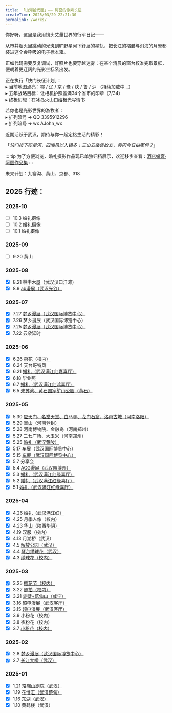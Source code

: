 ```yaml
---
title: 「山河拾光匣」—— 阿囧的像素长征
createTime: 2025/03/29 22:21:30
permalink: /works/
---
```


你好呀，这里是我用镜头丈量世界的行军日记——

从市井烟火里跳动的光斑到旷野星河下舒展的星轨，把长江的褶皱与洱海的月晕都装进这个会呼吸的电子标本箱。

正如代码需要反复调试，好照片也要穿越迷雾：在某个清晨的窗台校准完取景框，便朝着更辽阔的光影坐标系出发。

正在执行「快门长征计划」：  
▸ 当前地图点亮：鄂 / 辽 / 京 / 豫 / 陕 / 鲁 / 沪 （持续加载中...）  
▸ 五年战略目标：让相机护照盖满34个省市的印章（7/34）  
▸ 终极幻想：在冰岛火山口给极光写情书

若你也是光影世界的游牧者：  
▸ 扩列暗号 ➔ QQ 3395912296  
▸ 扩列暗号 ➔ wx AJohn_wx  

近期活跃于武汉，期待与你一起定格生活的精彩！


「*快门按下揽星河，四海风光入镜多；三山五岳皆故友，笑问今日拍哪何？*」

::: tip
为了方便浏览，婚礼摄影作品现已单独归档展示，欢迎移步查看：[酒店婚宴·阿囧作品集](https://wedding.ajohn.top/works/)
:::

未来计划：九寨沟、黄山、京都、318


<!-- 竖屏 -->
<Swiper
  :items="[
  'https://oss.ajohn.top/blog/works/2025-07-27/DSC_1284.webp',
  'https://oss.ajohn.top/blog/works/2025-07-25/DSC_0515.webp',
  'https://oss.ajohn.top/blog/works/2025-07-25/DSC_0586.webp',
  'https://oss.ajohn.top/blog/works/2025-05-30/DSC_2879.webp',
  ]"
  mode="carousel"
  :slides-per-view="3"
  :space-between="20"
  :speed="5500"
/>

<!-- 横屏 -->
<Swiper :items="[
  'https://oss.ajohn.top/blog/works/2025-08-09/DSC_1459.webp',
  'https://oss.ajohn.top/blog/works/2025-05-11/DSC_9975.webp',
  'https://oss.ajohn.top/blog/works/2025-04-03/DSC_5770.webp',
  'https://oss.ajohn.top/blog/works/2025-01-16/DSC_0704.webp',
  ]" 
  effect="coverflow" 
/>

## 2025 行迹：

### 2025-10

- [ ] 10.3 婚礼摄像
- [ ] 10.2 婚礼摄像
- [ ] 10.1 婚礼摄像

### 2025-09

- [ ] 9.20 黄山

### 2025-08


- [x] 8.21 林中木屋（武汉汉口江滩）
- [x] 8.9 [ab漫展（武汉光谷）](./2025-08/2025-08-09.md)

### 2025-07

- [x] 7.27 [梦乡漫展（武汉国际博览中心）](./2025-07/2025-07-27.md)
- [x] 7.26 梦乡漫展（武汉国际博览中心）
- [x] 7.25 [梦乡漫展（武汉国际博览中心）](./2025-07/2025-07-25.md)
- [x] 7.22 云朵延时

### 2025-06

- [x] 6.26 [荷花（校内）](./2025-06/2025-06-26.md)
- [x] 6.24 天台哥特风
- [x] 6.21 [婚礼（武汉满江红嘉喜厅）](https://wedding.ajohn.top/works/2025-06-21/)
- [x] 6.18 毕业照
- [x] 6.7 [婚礼（武汉满江红鸿喜厅）](https://wedding.ajohn.top/works/2025-06-07/)
- [x] 6.5 [未苏湾、黄石国家矿山公园（黄石）](./2025-06/2025-06-05.md)

### 2025-05
  
- [x] 5.30 [应天门、名堂天堂、白马寺、龙门石窟、洛邑古城（河南洛阳）](./2025-05/2025-05-30.md)
- [x] 5.29 [嵩山（河南登封）](./2025-05/2025-05-29.md)
- [x] 5.28 河南博物院、金融岛（河南郑州）
- [x] 5.27 二七广场、大玉米（河南郑州）
- [x] 5.25 [婚礼（武汉黄陂）](https://wedding.ajohn.top/works/2025-05-25/)
- [x] 5.17 车展（武汉国际博览中心）
- [x] 5.15 [车展（武汉国际博览中心）](./2025-05/2025-05-15.md)
- [x] 5.7 分享会
- [x] 5.4 [ACG漫展（武汉园博园）](./2025-05/2025-05-04.md)
- [x] 5.3 [婚礼（武汉满江红缘喜厅）](https://wedding.ajohn.top/works/2025-05-03/)
- [x] 5.2 [婚礼（武汉满江红缘喜厅）](https://wedding.ajohn.top/works/2025-05-02/)
- [x] 5.1 [婚礼（武汉满江红缘喜厅）](https://wedding.ajohn.top/works/2025-05-01/)

### 2025-04

- [x] 4.26 [婚礼（武汉满江红）](./2025-04/2025-04-26.md)
- [x] 4.25 月季人像（校内）
- [x] 4.23 [华山（陕西华阴）](./2025-04/2025-04-23.md)
- [x] 4.19 汉服（校内）
- [x] 4.13 月湖桥（武汉）
- [x] 4.5 [解放公园（武汉）](./2025-04/2025-04-05.md)
- [x] 4.4 [琴台绣球花（武汉）](./2025-04/2025-04-04.md)
- [x] 4.3 [绣球花（校内）](./2025-04/2025-04-03.md)

### 2025-03

- [x] 3.25 [樱花节（校内）](./2025-03/2025-03-25.md)
- [x] 3.22 [随拍（校内）](./2025-03/2025-03-22.md)  
- [x] 3.21 [赤壁+葛仙山（咸宁）](./2025-03/2025-03-21.md)  
- [x] 3.16 [超电漫展（武汉客厅）](./2025-03/2025-03-16.md)  
- [x] 3.15 [超电漫展（武汉客厅）](./2025-03/2025-03-15.md)  
- [x] 3.9 小粉花（校内） 
- [x] 3.8 夜粉花（校内）
- [x] 3.7 [小粉花（校内）](./2025-03/2025-03-07.md)

### 2025-02

- [x] 2.8 [梦乡漫展（武汉国际博览中心）](./2025-02/2025-02-08.md)  
- [x] 2.7 [长江大桥（武汉）](./2025-02/2025-02-07.md)  

### 2025-01

- [x] 1.21 [珞珈山剧院（武汉）](./2025-01/2025-01-21.md)  
- [x] 1.19 [花博汇（武汉蔡甸）](./2025-01/2025-01-19.md)  
- [x] 1.16 [东湖（武汉）](./2025-01/2025-01-16.md)  
- [x] 1.10 黄鹤楼（武汉）